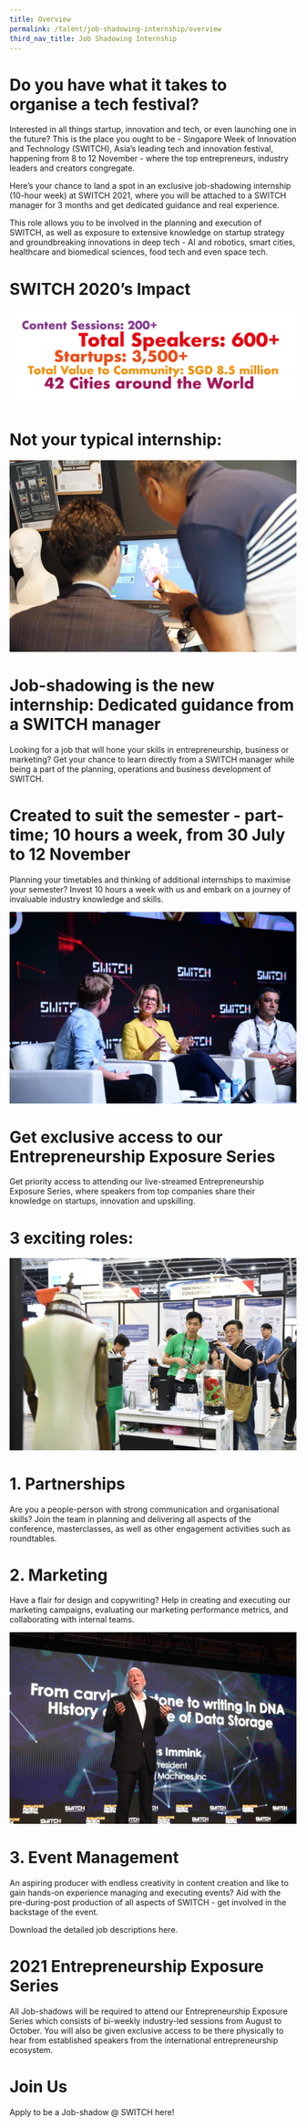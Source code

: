 ```yaml
---
title: Overview
permalink: /talent/job-shadowing-internship/overview
third_nav_title: Job Shadowing Internship
---
```

# Do you have what it takes to organise a tech festival?
Interested in all things startup, innovation and tech, or even launching one in the future? This is the place you ought to be - Singapore Week of Innovation and Technology (SWITCH), Asia’s leading tech and innovation festival, happening from 8 to 12 November - where the top entrepreneurs, industry leaders and creators congregate. 

Here’s your chance to land a spot in an exclusive job-shadowing internship (10-hour week) at SWITCH 2021, where you will be attached to a SWITCH manager for 3 months and get dedicated guidance and real experience.

This role allows you to be involved in the planning and execution of SWITCH, as well as exposure to extensive knowledge on startup strategy and groundbreaking innovations in deep tech - AI and robotics, smart cities, healthcare and biomedical sciences, food tech and even space tech.

# SWITCH 2020’s Impact
![Alt text for image on Isomer site](/images/impact-02.jpg)
# Not your typical internship:
![Alt text for image on Isomer site](/images/Youth7.jpg)
# Job-shadowing is the new internship: Dedicated guidance from a SWITCH manager

Looking for a job that will hone your skills in entrepreneurship, business or marketing? Get your chance to learn directly from a SWITCH manager while being a part of the planning, operations and business development of SWITCH.


# Created to suit the semester - part-time; 10 hours a week, from 30 July to 12 November 

Planning your timetables and thinking of additional internships to maximise your semester? Invest 10 hours a week with us and embark on a journey of invaluable industry knowledge and skills.

![Alt text for image on Isomer site](/images/Youth3.jpg)
# Get exclusive access to our Entrepreneurship Exposure Series

Get priority access to attending our live-streamed Entrepreneurship Exposure Series, where speakers from top companies share their knowledge on startups, innovation and upskilling.
# 3 exciting roles:
![Alt text for image on Isomer site](/images/Youth1.jpg)
# 1. Partnerships

Are you a people-person with strong communication and organisational skills? Join the team in planning and delivering all aspects of the conference, masterclasses, as well as other engagement activities such as roundtables.

# 2. Marketing

Have a flair for design and copywriting? Help in creating and executing our marketing campaigns, evaluating our marketing performance metrics, and collaborating with internal teams. 

![Alt text for image on Isomer site](/images/SWITCH%20Connect%202.jpg)
# 3. Event Management

An aspiring producer with endless creativity in content creation and like to gain hands-on experience managing and executing events? Aid with the pre-during-post production of all aspects of SWITCH - get involved in the backstage of the event.

Download the detailed job descriptions here.

# 2021 Entrepreneurship Exposure Series
All Job-shadows will be required to attend our Entrepreneurship Exposure Series which consists of bi-weekly industry-led sessions from August to October. You will also be given exclusive access to be there physically to hear from established speakers from the international entrepreneurship ecosystem.

# Join Us
Apply to be a Job-shadow @ SWITCH here!